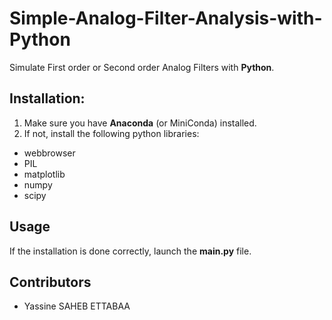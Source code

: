 # Simple-Analog-Filter-Analysis-with-Python
Simulate First order or Second order Analog Filters with **Python**.

## Installation:
1. Make sure you have **Anaconda** (or MiniConda) installed. 
1. If not, install the following python libraries:
  * webbrowser
  * PIL
  * matplotlib
  * numpy
  * scipy

## Usage
If the installation is done correctly, launch the **main.py** file.

## Contributors
* Yassine SAHEB ETTABAA
